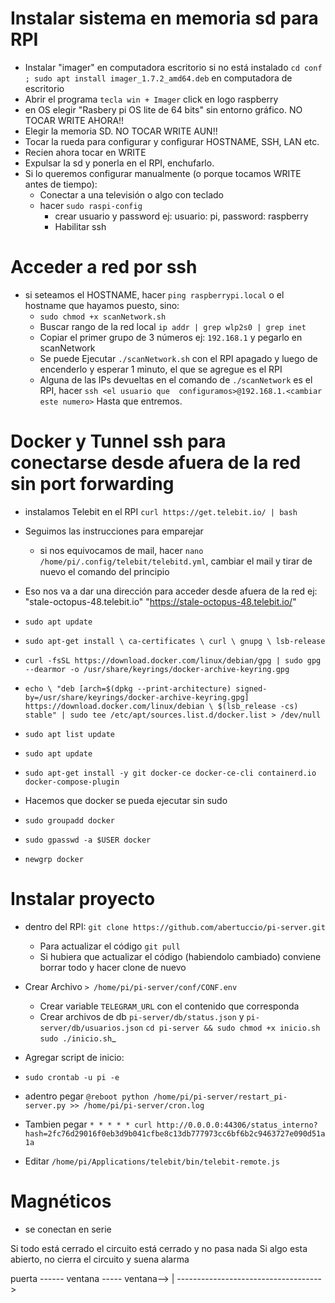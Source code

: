 # Instalar sistema en memoria sd para RPI

* Instalar "imager" en computadora escritorio si no está instalado `cd conf ; sudo apt install imager_1.7.2_amd64.deb` en computadora de escritorio
* Abrir el programa `tecla win + Imager` click en logo raspberry
* en OS elegir "Rasbery pi OS lite de 64 bits" sin entorno gráfico. NO TOCAR WRITE AHORA!!
* Elegir la memoria SD.  NO TOCAR WRITE AUN!!
* Tocar la rueda para configurar y configurar HOSTNAME, SSH, LAN etc.
* Recien ahora tocar en WRITE
* Expulsar la sd y ponerla en el RPI, enchufarlo.
* Si lo queremos configurar manualmente (o porque tocamos WRITE antes de tiempo):
    * Conectar a una televisión o algo con teclado
    * hacer `sudo raspi-config`
        * crear usuario y password ej: usuario: pi, password: raspberry
        * Habilitar ssh

# Acceder a red por ssh
* si seteamos el HOSTNAME, hacer `ping raspberrypi.local` o el hostname que hayamos puesto, sino:
    * `sudo chmod +x scanNetwork.sh`
    * Buscar rango de la red local `ip addr | grep wlp2s0 | grep inet`
    * Copiar el primer grupo de 3 números ej: `192.168.1` y pegarlo en scanNetwork
    * Se puede Ejecutar `./scanNetwork.sh` con el RPI apagado y luego de encenderlo y esperar 1 minuto, el que se agregue es el RPI
    * Alguna de las IPs devueltas en el comando de `./scanNetwork` es el RPI, hacer `ssh <el usuario que  configuramos>@192.168.1.<cambiar este numero>` Hasta que entremos.
 
# Docker y Tunnel ssh para conectarse desde afuera de la red sin port forwarding 
* instalamos Telebit en el RPI `curl https://get.telebit.io/ | bash`
* Seguimos las instrucciones para emparejar
    * si nos equivocamos de mail, hacer `nano /home/pi/.config/telebit/telebitd.yml`, cambiar el mail y tirar de nuevo el comando del principio
* Eso nos va a dar una dirección para acceder desde afuera de la red ej: "stale-octopus-48.telebit.io" "https://stale-octopus-48.telebit.io/"

* `sudo apt update`
* `sudo apt-get install \
    ca-certificates \
    curl \
    gnupg \
    lsb-release`
* `curl -fsSL https://download.docker.com/linux/debian/gpg | sudo gpg --dearmor -o /usr/share/keyrings/docker-archive-keyring.gpg`
* `echo \
  "deb [arch=$(dpkg --print-architecture) signed-by=/usr/share/keyrings/docker-archive-keyring.gpg] https://download.docker.com/linux/debian \
  $(lsb_release -cs) stable" | sudo tee /etc/apt/sources.list.d/docker.list > /dev/null`
* `sudo apt list update`
* `sudo apt update`
* `sudo apt-get install -y git docker-ce docker-ce-cli containerd.io docker-compose-plugin` 
* Hacemos que docker se pueda ejecutar sin sudo
* `sudo groupadd docker`
* `sudo gpasswd -a $USER docker`
* `newgrp docker`

# Instalar proyecto 
* dentro del RPI: `git clone https://github.com/abertuccio/pi-server.git`
    * Para actualizar el código `git pull`
    * Si hubiera que actualizar el código (habiendolo cambiado) conviene borrar todo y hacer clone de nuevo
* Crear Archivo `> /home/pi/pi-server/conf/CONF.env`
    * Crear variable `TELEGRAM_URL` con el contenido que corresponda
    * Crear archivos de db `pi-server/db/status.json` y `pi-server/db/usuarios.json`
`cd pi-server && sudo chmod +x inicio.sh`
`sudo ./inicio.sh`_

* Agregar script de inicio:
* `sudo crontab -u pi -e`
* adentro pegar `@reboot python /home/pi/pi-server/restart_pi-server.py >> /home/pi/pi-server/cron.log`
* Tambien pegar `* * * * * curl http://0.0.0.0:44306/status_interno?hash=2fc76d29016f0eb3d9b041cfbe8c13db777973cc6bf6b2c9463727e090d51a1a`
* Editar `/home/pi/Applications/telebit/bin/telebit-remote.js`

# Magnéticos

* se conectan en serie 

Si todo está cerrado el circuito está cerrado y no pasa nada
Si algo esta abierto, no cierra el circuito y suena alarma  

puerta ------ ventana ----- ventana-->
| 
 ------------------------------------>